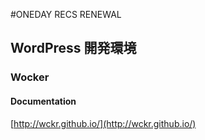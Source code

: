 
#ONEDAY RECS RENEWAL
## WordPress 開発環境
### Wocker

#### Documentation

[http://wckr.github.io/](http://wckr.github.io/)


